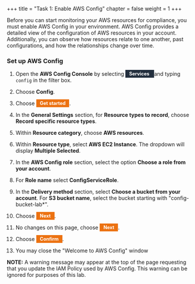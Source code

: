 +++ 
title = "Task 1: Enable AWS Config" 
chapter = false 
weight = 1 
+++

Before you can start monitoring your AWS resources for compliance, you must enable AWS Config in your environment. AWS Config provides a detailed view of the configuration of AWS resources in your account. Additionally, you can observe how resources relate to one another, past configurations, and how the relationships change over time.

### Set up AWS Config

1. Open the **AWS Config Console** by selecting <span style="background-color:#232f3e; font-weight:bold; font-size:90%; color:white; position:relative; top:-1px; padding-top:3px; padding-bottom:3px; padding-left:10px; padding-right:10px;">Services <i class="fas fa-angle-down"></i></span> and typing `config` in the filter box.

1. Choose **Config**.

1. Choose <span style="background-color:#ec7211; font-weight:bold; font-size:90%; color:white; position:relative; top:-1px; padding-top:3px; padding-bottom:3px; padding-left:10px; padding-right:10px;white-space: nowrap">Get started</span>.

1. In the **General Settings** section, for **Resource types to record**, choose **Record specific resource types**.

1. Within **Resource category**, choose **AWS resources**.

1. Within **Resource type**, select **AWS EC2 Instance**. The dropdown will display **Multiple Selected**.

1. In the **AWS Config role** section, select the option **Choose a role from your account**.

1. For **Role name** select **ConfigServiceRole**.

1. In the **Delivery method** section, select **Choose a bucket from your account**. For **S3 bucket name**, select the bucket starting with "config-bucket-lab*".

1. Choose <span style="background-color:#ec7211; font-weight:bold; font-size:90%; color:white; position:relative; top:-1px; padding-top:3px; padding-bottom:3px; padding-left:10px; padding-right:10px;white-space: nowrap">Next</span>.

1. No changes on this page, choose <span style="background-color:#ec7211; font-weight:bold; font-size:90%; color:white; position:relative; top:-1px; padding-top:3px; padding-bottom:3px; padding-left:10px; padding-right:10px;white-space: nowrap">Next</span>.

1. Choose <span style="background-color:#ec7211; font-weight:bold; font-size:90%; color:white; position:relative; top:-1px; padding-top:3px; padding-bottom:3px; padding-left:10px; padding-right:10px;white-space: nowrap">Confirm</span>.

1. You may close the "Welcome to AWS Config" window

**NOTE:** A warning message may appear at the top of the page requesting that you update the IAM Policy used by AWS Config. This warning can be ignored for purposes of this lab.
